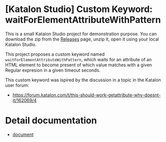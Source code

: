 # [Katalon Studio] Custom Keyword: waitForElementAttributeWithPattern

This is a small Katalon Studio project for demonstration purpose. You can download the zip from
the [Releases](https://github.com/kazurayam/KS_waitForElementAttributeWithPatternKeyword/releases) page,
unzip it, open it using your local Katalon Studio.

This project proposes a custom keyword named `waitForElementAttributeWithPattern`,
which waits for an attribute of an HTML element to become present
of which value matches with a given Regular expresion
in a given timeout seconds.

This custom keyword was ispired by the discussion in a topic in the Katalon user forum:

- https://forum.katalon.com/t/this-should-work-getattribute-why-doesnt-it/162069/4

# Detail documentation

- [document](https://kazurayam.github.io/KS_waitForElementAttributeWithPatternKeyword/)

